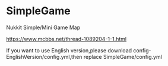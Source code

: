 # SimpleGame
  Nukkit Simple/Mini Game Map

  https://www.mcbbs.net/thread-1089204-1-1.html


If you want to use English version,please download config-EnglishVersion/config.yml,then replace SimpleGame/config.yml
